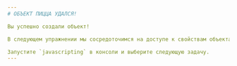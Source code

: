 ```yaml
---
# ОБЪЕКТ ПИЦЦА УДАЛСЯ!

Вы успешно создали объект!

В следующем упражнении мы сосредоточимся на доступе к свойствам объекта.

Запустите `javascripting` в консоли и выберите следующую задачу.
---
```

